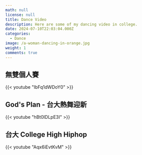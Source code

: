 ```yaml
---
math: null
license: null
title: Dance Video
description: Here are some of my dancing video in college.
date: 2024-07-10T22:03:04.000Z
categories:
  - Dance
image: /a-woman-dancing-in-orange.jpg
weight: 1
comments: true
---
```


## 無雙個人賽

{{\< youtube "IbFq1dWDoY0" >}}

## God's Plan - 台大熱舞迎新

{{\< youtube "hBt0IDLpE3I" >}}

## 台大 College High Hiphop

{{\< youtube "Aqx6iEvtKvM" >}}
